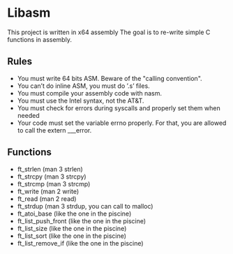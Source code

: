 
# Libasm
This project is written in x64 assembly
The goal is to re-write simple C functions in assembly.

## Rules
* You must write 64 bits ASM. Beware of the "calling convention".
* You can’t do inline ASM, you must do ’.s’ files.
* You must compile your assembly code with nasm.
* You must use the Intel syntax, not the AT&T.
* You must check for errors during syscalls and properly set them when needed
* Your code must set the variable errno properly. For that, you are allowed to call the extern ___error.

## Functions 
* ft_strlen (man 3 strlen)
* ft_strcpy (man 3 strcpy)
* ft_strcmp (man 3 strcmp)
* ft_write (man 2 write)
* ft_read (man 2 read)
* ft_strdup (man 3 strdup, you can call to malloc)
* ft_atoi_base (like the one in the piscine)
* ft_list_push_front (like the one in the piscine)
* ft_list_size (like the one in the piscine)
* ft_list_sort (like the one in the piscine)
* ft_list_remove_if (like the one in the piscine)
